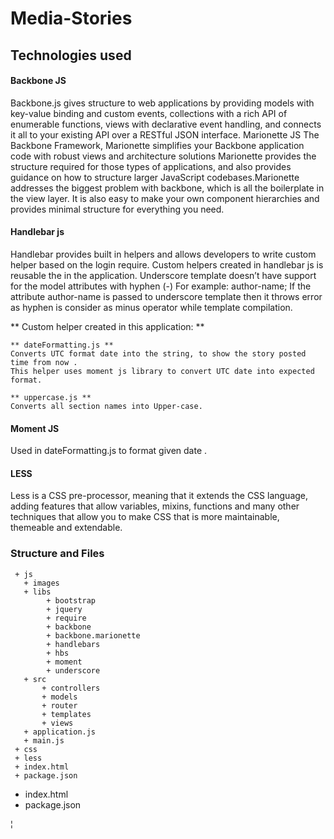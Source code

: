 # Media-Stories

## Technologies used

#### Backbone JS

Backbone.js gives structure to web applications by providing models with key-value binding and custom events, 
collections with a rich API of enumerable functions, views with declarative event handling, and connects it all
 to your existing API over a RESTful JSON interface.
Marionette JS
The Backbone Framework, Marionette simplifies your Backbone application code with robust views and architecture solutions
Marionette provides the structure required for those types of applications, and also provides guidance on how to structure 
larger JavaScript codebases.Marionette addresses the biggest problem with backbone, which is all the boilerplate in 
the view layer. It is also easy to make your own component hierarchies and provides minimal structure for everything you need. 

#### Handlebar js

Handlebar provides built in helpers and allows developers to write custom helper based on the login require. 
 Custom helpers created in handlebar js is reusable the in the application.
 Underscore template doesn’t have support for the model attributes with hyphen (-)
   For example: author-name;
   If the attribute author-name is passed to underscore template then it throws error as hyphen is consider 
   as minus operator while template compilation.
     
  ** Custom helper created in this application: **
 
    ** dateFormatting.js **
	Converts UTC format date into the string, to show the story posted time from now .
	This helper uses moment js library to convert UTC date into expected format.
	
	** uppercase.js **
    Converts all section names into Upper-case.

 #### Moment JS
Used in dateFormatting.js  to format given date .


#### LESS

Less is a CSS pre-processor, meaning that it extends the CSS language, adding features that allow 
variables, mixins, functions and many other techniques that allow you to make CSS that is more maintainable, themeable and extendable.

### Structure and Files



     + js
	   + images
	   + libs
	        + bootstrap
            + jquery
            + require
            + backbone 
			+ backbone.marionette
			+ handlebars
            + hbs
            + moment
            + underscore
	   + src
	       + controllers
           + models
           + router
           + templates
           + views
	   + application.js
	   + main.js
	 + css
	 + less
	 + index.html
	 + package.json
     
   + index.html
   + package.json
   
   
   
   
¦          
